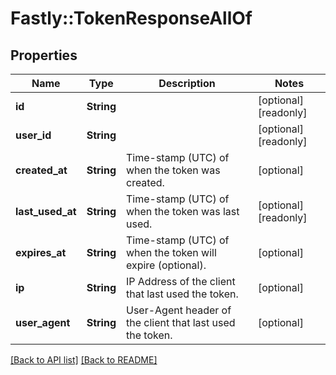 # Fastly::TokenResponseAllOf

## Properties

| Name | Type | Description | Notes |
| ---- | ---- | ----------- | ----- |
| **id** | **String** |  | [optional][readonly] |
| **user_id** | **String** |  | [optional][readonly] |
| **created_at** | **String** | Time-stamp (UTC) of when the token was created. | [optional] |
| **last_used_at** | **String** | Time-stamp (UTC) of when the token was last used. | [optional][readonly] |
| **expires_at** | **String** | Time-stamp (UTC) of when the token will expire (optional). | [optional] |
| **ip** | **String** | IP Address of the client that last used the token. | [optional] |
| **user_agent** | **String** | User-Agent header of the client that last used the token. | [optional] |

[[Back to API list]](../../README.md#endpoints) [[Back to README]](../../README.md)

